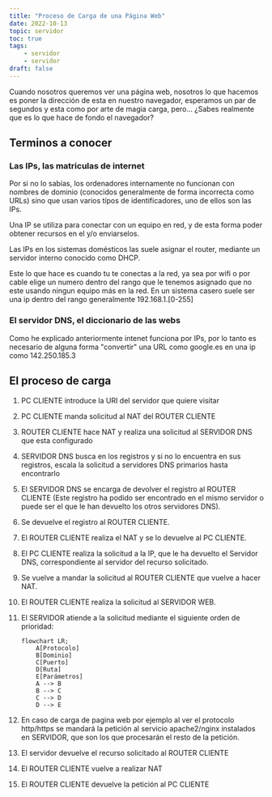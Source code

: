 ```yaml
---
title: "Proceso de Carga de una Página Web"
date: 2022-10-13
topic: servidor
toc: true
tags:
    - servidor
    - servidor
draft: false
---
```


Cuando nosotros queremos ver una página web, nosotros lo que hacemos es poner la dirección de esta en nuestro navegador, esperamos un par de segundos y esta como por arte de magia carga, pero... ¿Sabes realmente que es lo que hace de fondo el navegador?

## Terminos a conocer

### Las IPs, las matriculas de internet

Por si no lo sabías, los ordenadores internamente no funcionan con nombres de dominio (conocidos generalmente de forma incorrecta como URLs) sino que usan varios típos de identificadores, uno de ellos son las IPs.

Una IP se utiliza para conectar con un equipo en red, y de esta forma poder obtener recursos en el y/o enviarselos.

Las IPs en los sistemas domésticos las suele asignar el router, mediante un servidor interno conocido como DHCP.

Este lo que hace es cuando tu te conectas a la red, ya sea por wifi o por cable elige un numero dentro del rango que le tenemos asignado que no este usando ningun equipo más en la red. En un sistema casero suele ser una ip dentro del rango generalmente 192.168.1.[0-255]

### El servidor DNS, el diccionario de las webs

Como he explicado anteriormente intenet funciona por IPs, por lo tanto es necesario de alguna forma "convertir" una URL como google.es en una ip como
142.250.185.3

## El proceso de carga

1. PC CLIENTE introduce la URI del servidor que quiere visitar
2. PC CLIENTE manda solicitud al NAT del ROUTER CLIENTE
3. ROUTER CLIENTE hace NAT y realiza una solicitud al SERVIDOR DNS que esta configurado
4. SERVIDOR DNS busca en los registros y si no lo encuentra en sus registros, escala la solicitud a servidores DNS primarios hasta encontrarlo
5. El SERVIDOR DNS se encarga de devolver el registro al ROUTER CLIENTE (Este registro ha podido ser encontrado en el mismo servidor o puede ser el que le han devuelto los otros servidores DNS).
6. Se devuelve el registro al ROUTER CLIENTE.
7. El ROUTER CLIENTE realiza el NAT y se lo devuelve al PC CLIENTE.
8. El PC CLIENTE realiza la solicitud a la IP, que le ha devuelto el Servidor DNS, correspondiente al servidor del recurso solicitado.
9. Se vuelve a mandar la solicitud al ROUTER CLIENTE que vuelve a hacer NAT.
10. El ROUTER CLIENTE realiza la solicitud al SERVIDOR WEB.
11. El SERVIDOR atiende a la solicitud mediante el siguiente orden de prioridad:

    ```mermaid
    flowchart LR;
        A[Protocolo]
        B[Dominio]
        C[Puerto]
        D[Ruta]
        E[Parámetros]
        A --> B
        B --> C
        C --> D
        D --> E
    ```

12. En caso de carga de pagina web por ejemplo al ver el protocolo http/https se mandará la petición al servicio apache2/nginx instalados en SERVIDOR, que son los que procesarán el resto de la petición.
13. El servidor devuelve el recurso solicitado al ROUTER CLIENTE
14. El ROUTER CLIENTE vuelve a realizar NAT
15. El ROUTER CLIENTE devuelve la petición al PC CLIENTE

